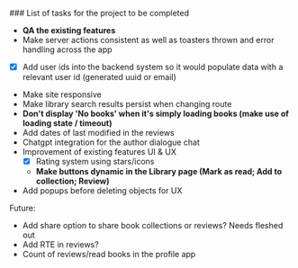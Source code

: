 ### List of tasks for the project to be completed

- **QA the existing features**
- Make server actions consistent as well as toasters thrown and error handling across the app

- [x] Add user ids into the backend system so it would populate data with a relevant user id (generated uuid or email)
- Make site responsive
- Make library search results persist when changing route
- **Don't display 'No books' when it's simply loading books (make use of loading state / timeout)**
- Add dates of last modified in the reviews
- Chatgpt integration for the author dialogue chat
- Improvement of existing features UI & UX
  - [x] Rating system using stars/icons
  - **Make buttons dynamic in the Library page (Mark as read; Add to collection; Review)**
- Add popups before deleting objects for UX

Future:

- Add share option to share book collections or reviews? Needs fleshed out
- Add RTE in reviews?
- Count of reviews/read books in the profile app
